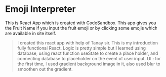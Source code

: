 # Emoji Interpreter
This is React App which is created with CodeSandbox. This app gives you the Fruit Name if you input the fruit emoji or by clicking some emojis which are available in site itself.

> I created this react app with help of Tanay sir. This is my introduction fully functional React. Logic is pretty simple but I learned using database, using react function useState to create a place holder, and connecting database to placeholder on the event of user input. UI : for the first time, I used gradient background image in it, also used blur to smoothen out the gradient.
